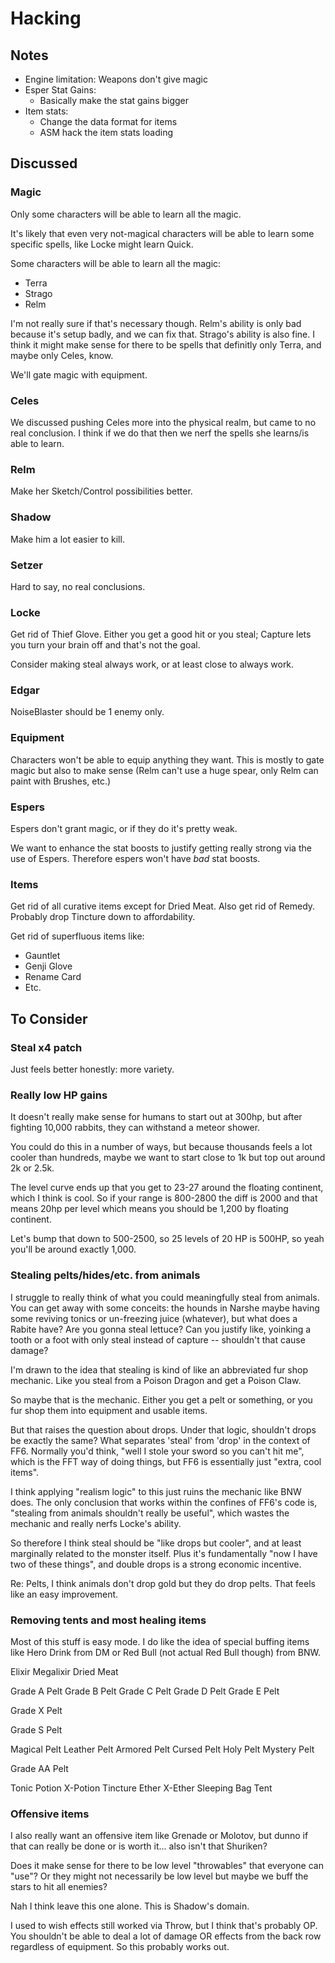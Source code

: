 # Hacking

## Notes

- Engine limitation: Weapons don't give magic
- Esper Stat Gains:
  - Basically make the stat gains bigger
- Item stats:
  - Change the data format for items
  - ASM hack the item stats loading

## Discussed

### Magic

Only some characters will be able to learn all the magic.

It's likely that even very not-magical characters will be able to learn some
specific spells, like Locke might learn Quick.

Some characters will be able to learn all the magic:
- Terra
- Strago
- Relm

I'm not really sure if that's necessary though.  Relm's ability is only bad
because it's setup badly, and we can fix that.  Strago's ability is also fine.
I think it might make sense for there to be spells that definitly only Terra,
and maybe only Celes, know.

We'll gate magic with equipment.

### Celes

We discussed pushing Celes more into the physical realm, but came to no real
conclusion.  I think if we do that then we nerf the spells she learns/is able
to learn.

### Relm

Make her Sketch/Control possibilities better.

### Shadow

Make him a lot easier to kill.

### Setzer

Hard to say, no real conclusions.

### Locke

Get rid of Thief Glove.  Either you get a good hit or you steal; Capture lets
you turn your brain off and that's not the goal.

Consider making steal always work, or at least close to always work.

### Edgar

NoiseBlaster should be 1 enemy only.

### Equipment

Characters won't be able to equip anything they want.  This is mostly to gate
magic but also to make sense (Relm can't use a huge spear, only Relm can paint
with Brushes, etc.)

### Espers

Espers don't grant magic, or if they do it's pretty weak.

We want to enhance the stat boosts to justify getting really strong via the use
of Espers.  Therefore espers won't have _bad_ stat boosts.

### Items

Get rid of all curative items except for Dried Meat.  Also get rid of Remedy.
Probably drop Tincture down to affordability.

Get rid of superfluous items like:
- Gauntlet
- Genji Glove
- Rename Card
- Etc.

## To Consider

### Steal x4 patch

Just feels better honestly: more variety.

### Really low HP gains

It doesn't really make sense for humans to start out at 300hp, but after
fighting 10,000 rabbits, they can withstand a meteor shower.

You could do this in a number of ways, but because thousands feels a lot cooler
than hundreds, maybe we want to start close to 1k but top out around 2k or 2.5k.

The level curve ends up that you get to 23-27 around the floating continent,
which I think is cool. So if your range is 800-2800 the diff is 2000 and that
means 20hp per level which means you should be 1,200 by floating continent.

Let's bump that down to 500-2500, so 25 levels of 20 HP is 500HP, so yeah
you'll be around exactly 1,000.

### Stealing pelts/hides/etc. from animals

I struggle to really think of what you could meaningfully steal from animals.
You can get away with some conceits: the hounds in Narshe maybe having some
reviving tonics or un-freezing juice (whatever), but what does a Rabite have?
Are you gonna steal lettuce?  Can you justify like, yoinking a tooth or a foot
with only steal instead of capture -- shouldn't that cause damage?

I'm drawn to the idea that stealing is kind of like an abbreviated fur shop
mechanic.  Like you steal from a Poison Dragon and get a Poison Claw.

So maybe that is the mechanic.  Either you get a pelt or something, or you fur
shop them into equipment and usable items.

But that raises the question about drops.  Under that logic, shouldn't drops be
exactly the same?  What separates 'steal' from 'drop' in the context of FF6.
Normally you'd think, "well I stole your sword so you can't hit me", which is
the FFT way of doing things, but FF6 is essentially just "extra, cool items".

I think applying "realism logic" to this just ruins the mechanic like BNW does.
The only conclusion that works within the confines of FF6's code is, "stealing
from animals shouldn't really be useful", which wastes the mechanic and really
nerfs Locke's ability.

So therefore I think steal should be "like drops but cooler", and at least
marginally related to the monster itself.  Plus it's fundamentally "now I have
two of these things", and double drops is a strong economic incentive.

Re: Pelts, I think animals don't drop gold but they do drop pelts.  That feels
like an easy improvement.

### Removing tents and most healing items

Most of this stuff is easy mode.  I do like the idea of special buffing items
like Hero Drink from DM or Red Bull (not actual Red Bull though) from BNW.

Elixir
Megalixir
Dried Meat

Grade A Pelt
Grade B Pelt
Grade C Pelt
Grade D Pelt
Grade E Pelt

Grade X Pelt

Grade S Pelt

Magical Pelt
Leather Pelt
Armored Pelt
Cursed Pelt
Holy Pelt
Mystery Pelt

Grade AA Pelt

Tonic
Potion
X-Potion
Tincture
Ether
X-Ether
Sleeping Bag
Tent

### Offensive items

I also really want an offensive item like Grenade or Molotov, but dunno if that
can really be done or is worth it... also isn't that Shuriken?

Does it make sense for there to be low level "throwables" that everyone can
"use"?  Or they might not necessarily be low level but maybe we buff the stars
to hit all enemies?

Nah I think leave this one alone.  This is Shadow's domain.

I used to wish effects still worked via Throw, but I think that's probably OP.
You shouldn't be able to deal a lot of damage OR effects from the back row
regardless of equipment.  So this probably works out.
